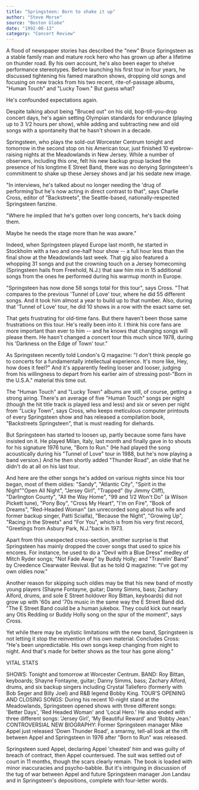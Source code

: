 ```yaml
---
title: "Springsteen: Born to shake it up"
author: "Steve Morse"
source: "Boston Globe"
date: "1992-08-13"
category: "Concert Review"
---
```


A flood of newspaper stories has described the "new" Bruce Springsteen as a stable family man and mature rock hero who has grown up after a lifetime on thunder road. By his own account, he's also been eager to shelve performance stereotypes. Before launching his first tour in four years, he discussed tightening his famed marathon shows, dropping old songs and focusing on new tracks from his two recent, rite-of-passage albums, "Human Touch" and "Lucky Town." But guess what?

He's confounded expectations again.

Despite talking about being "Bruced out" on his old, bop-till-you-drop concert days, he's again setting Olympian standards for endurance (playing up to 3 1/2 hours per show), while adding and subtracting new and old songs with a spontaneity that he hasn't shown in a decade.

Springsteen, who plays the sold-out Worcester Centrum tonight and tomorrow in the second stop on his American tour, just finished 10 eyebrow-raising nights at the Meadowlands in New Jersey. While a number of observers, including this one, felt his new backup group lacked the presence of his longtime E Street Band, there was no denying Springsteen's commitment to shake up these Jersey shows and jar his sedate new image.

"In interviews, he's talked about no longer needing the 'drug of performing'but he's now acting in direct contrast to that", says Charlie Cross, editor of "Backstreets", the Seattle-based, nationally-respected Springsteen fanzine.

"Where he implied that he's gotten over long concerts, he's back doing them.

Maybe he needs the stage more than he was aware."

Indeed, when Springsteen played Europe last month, he started in Stockholm with a two and one-half hour show -- a full hour less than the final show at the Meadowlands last week. That gig also featured a whopping 31 songs and put the crowning touch on a Jersey homecoming (Springsteen hails from Freehold, N.J.) that saw him mix in 15 additional songs from the ones he performed during his warmup month in Europe.

"Springsteen has now done 58 songs total for this tour", says Cross. "That compares to the previous 'Tunnel of Love' tour, where he did 55 different songs. And it took him almost a year to build up to that number. Also, during that 'Tunnel of Love' tour, he did 10 shows in a row with the exact same set.

That gets frustrating for old-time fans. But there haven't been those same frustrations on this tour. He's really been into it. I think his core fans are more important than ever to him -- and he knows that changing songs will please them. He hasn't changed a concert tour this much since 1978, during his 'Darkness on the Edge of Town' tour."

As Springsteen recently told London's Q magazine: "I don't think people go to concerts for a fundamentally intellectual experience. It's more like, Hey, how does it feel?" And it's apparently feeling looser and looser, judging from his willingness to depart from his earlier aim of stressing post-"Born in the U.S.A." material this time out.

The "Human Touch" and "Lucky Town" albums are still, of course, getting a strong airing. There's an average of five "Human Touch" songs per night (though the hit title track is played less and less) and six or seven per night from "Lucky Town", says Cross, who keeps meticulous computer printouts of every Springsteen show and has released a compilation book, "Backstreets Springsteen", that is must reading for diehards.

But Springsteen has started to loosen up, partly because some fans have insisted on it. He played Milan, Italy, last month and finally gave in to shouts for his signature 1976 tune, "Born to Run." (He had played the song acoustically during his "Tunnel of Love" tour in 1988, but he's now playing a band version.) And he then shortly added "Thunder Road", an oldie that he didn't do at all on his last tour.

And here are the other songs he's added on various nights since his tour began, most of them oldies: "Sandy", "Atlantic City", "Spirit in the Night""Open All Night", "Jersey Girl", "Trapped" (by Jimmy Cliff), "Darlington County", "All the Way Home", "99 and 1/2 Won't Do" (a Wilson Pickett tune), "Pony Boy", "Cross My Heart", "I'm on Fire", "Book of Dreams", "Red-Headed Woman" (an unrecorded song about his wife and former backup singer, Patti Scialfa), "Because the Night", "Growing Up", "Racing in the Streets" and "For You", which is from his very first record, "Greetings from Asbury Park, N.J."back in 1973.

Apart from this unexpected cross-section, another surprise is that Springsteen has mainly dropped the cover songs that used to spice his encores. For instance, he used to do a "Devil with a Blue Dress" medley of Mitch Ryder songs; "Not Fade Away" by Buddy Holly; and "Travelin' Band" by Creedence Clearwater Revival. But as he told Q magazine: "I've got my own oldies now."

Another reason for skipping such oldies may be that his new band of mostly young players (Shayne Fontayne, guitar; Danny Simms, bass; Zachary Alford, drums, and sole E Street holdover Roy Bittan, keyboards) did not grow up with '60s and '70s music in the same way the E Street Band did. "The E Street Band could be a human jukebox. They could kick out nearly any Otis Redding or Buddy Holly song on the spur of the moment", says Cross.

Yet while there may be stylistic limitations with the new band, Springsteen is not letting it stop the reinvention of his own material. Concludes Cross: "He's been unpredictable. His own songs keep changing from night to night. And that's made for better shows as the tour has gone along."

VITAL STATS

SHOWS: Tonight and tomorrow at Worcester Centrum. BAND: Roy Bittan, keyboards; Shayne Fontayne, guitar; Danny Simms, bass; Zachary Alford, drums, and six backup singers including Crystal Taliefero (formerly with Bob Seger and Billy Joel) and R&B legend Bobby King. TOUR'S OPENING AND CLOSING SONGS: During his recent 10-night stand at the Meadowlands, Springsteen opened shows with three different songs: 'Better Days', 'Red Headed Woman' and 'Local Hero.' He also ended with three different songs: 'Jersey Girl', 'My Beautiful Reward' and 'Bobby Jean.' CONTROVERSIAL NEW BIOGRAPHY: Former Springsteen manager Mike Appel just released 'Down Thunder Road', a smarmy, tell-all look at the rift between Appel and Springsteen in 1976 after "Born to Run" was released.

Springsteen sued Appel, declaring Appel 'cheated' him and was guilty of breach of contract, then Appel countersued. The suit was settled out of court in 11 months, though the scars clearly remain. The book is loaded with minor inaccuracies and psycho-babble. But it's intriguing in discussion of the tug of war between Appel and future Springsteen manager Jon Landau and in Springsteen's depositions, complete with four-letter words.
